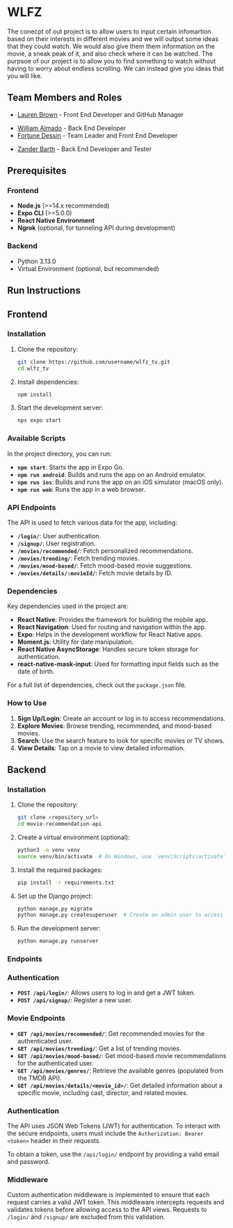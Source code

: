 # WLFZ

The conecpt of out project is to allow users to input certain infomartion based on their interests in different movies and we will output some ideas that they could watch. We would also give them them information on the movie, a sneak peak of it, and also check where it can be watched. The purpsoe of our project is to allow you to find something to watch without having to worry about endless scrolling. We can instead give you ideas that you will like.  

## Team Members and Roles

- [Lauren Brown](https://github.com/laurenbrown14/CIS350-HW2-Brown) - Front End Developer and GitHub Manager
* [William Almado](https://github.com/almado/CIS350-HW2-ALMADO) - Back End Developer
* [Fortune Dessin](https://github.com/FDessin/CIS350-HW2-Dessin) - Team Leader and Front End Developer
- [Zander Barth](https://github.com/ZanTheZan/CIS350-HW2-Barth.git) - Back End Developer and Tester

## Prerequisites

### Frontend
- **Node.js** (>=14.x recommended)
- **Expo CLI** (>=5.0.0)
- **React Native Environment**
- **Ngrok** (optional, for tunneling API during development)

### Backend
- Python 3.13.0
- Virtual Environment (optional, but recommended)

## Run Instructions

## Frontend

### Installation

1. Clone the repository:
   ```bash
   git clone https://github.com/username/wlfz_tv.git
   cd wlfz_tv
   ```
2. Install dependencies:
   ```bash
   npm install
   ```
3. Start the development server:
   ```bash
   npx expo start
   ```

### Available Scripts

In the project directory, you can run:

- **`npm start`**: Starts the app in Expo Go.
- **`npm run android`**: Builds and runs the app on an Android emulator.
- **`npm run ios`**: Builds and runs the app on an iOS simulator (macOS only).
- **`npm run web`**: Runs the app in a web browser.

### API Endpoints

The API is used to fetch various data for the app, including:

- **`/login/`**: User authentication.
- **`/signup/`**: User registration.
- **`/movies/recommended/`**: Fetch personalized recommendations.
- **`/movies/trending/`**: Fetch trending movies.
- **`/movies/mood-based/`**: Fetch mood-based movie suggestions.
- **`/movies/details/:movieId/`**: Fetch movie details by ID.

### Dependencies

Key dependencies used in the project are:

- **React Native**: Provides the framework for building the mobile app.
- **React Navigation**: Used for routing and navigation within the app.
- **Expo**: Helps in the development workflow for React Native apps.
- **Moment.js**: Utility for date manipulation.
- **React Native AsyncStorage**: Handles secure token storage for authentication.
- **react-native-mask-input**: Used for formatting input fields such as the date of birth.

For a full list of dependencies, check out the `package.json` file.

### How to Use

1. **Sign Up/Login**: Create an account or log in to access recommendations.
2. **Explore Movies**: Browse trending, recommended, and mood-based movies.
3. **Search**: Use the search feature to look for specific movies or TV shows.
4. **View Details**: Tap on a movie to view detailed information.

## Backend

### Installation
1. Clone the repository:
   ```bash
   git clone <repository_url>
   cd movie-recommendation-api
   ```
2. Create a virtual environment (optional):
   ```bash
   python3 -m venv venv
   source venv/bin/activate  # On Windows, use `venv\Scripts\activate`
   ```
3. Install the required packages:
   ```bash
   pip install -r requirements.txt
   ```
4. Set up the Django project:
   ```bash
   python manage.py migrate
   python manage.py createsuperuser  # Create an admin user to access the admin panel
   ```
5. Run the development server:
   ```bash
   python manage.py runserver
   ```

### Endpoints

### Authentication
- **`POST /api/login/`**: Allows users to log in and get a JWT token.
- **`POST /api/signup/`**: Register a new user.

### Movie Endpoints
- **`GET /api/movies/recommended/`**: Get recommended movies for the authenticated user.
- **`GET /api/movies/trending/`**: Get a list of trending movies.
- **`GET /api/movies/mood-based/`**: Get mood-based movie recommendations for the authenticated user.
- **`GET /api/movies/genres/`**: Retrieve the available genres (populated from the TMDB API).
- **`GET /api/movies/details/<movie_id>/`**: Get detailed information about a specific movie, including cast, director, and related movies.

### Authentication
The API uses JSON Web Tokens (JWT) for authentication. To interact with the secure endpoints, users must include the `Authorization: Bearer <token>` header in their requests.

To obtain a token, use the `/api/login/` endpoint by providing a valid email and password.

### Middleware
Custom authentication middleware is implemented to ensure that each request carries a valid JWT token. This middleware intercepts requests and validates tokens before allowing access to the API views. Requests to `/login/` and `/signup/` are excluded from this validation.

